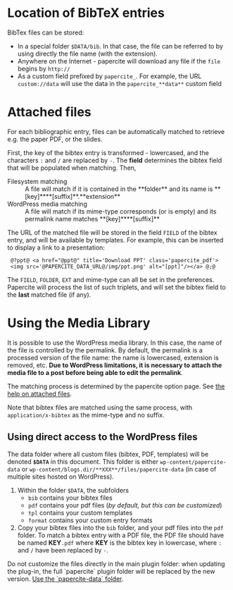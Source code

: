 
# Location of BibTeX entries

BibTex files can be stored:

*   In a special folder `$DATA/bib`. In that case, the file can be referred to by using directly the file name (with the extension).
*   Anywhere on the Internet - papercite will download any file if the `file` begins by `http://`
*   As a custom field prefixed by `papercite_`. For example, the URL `custom://data` will use the data in the `papercite_**data**` custom field

# Attached files

For each bibliographic entry, files can be automatically matched to retrieve e.g. the paper PDF, or the slides.

First, the key of the bibtex entry is transformed - lowercased, and the characters `:` and `/` are replaced by `-`. The **field** determines the bibtex field that will be populated when matching. Then,

<dl>

<dt>Filesystem matching</dt>

<dd>A file will match if it is contained in the **folder** and its name is **[key]****[suffix]**.**extension**</dd>

<dt>WordPress media matching</dt>

<dd>A file will match if its mime-type corresponds (or is empty) and its permalink name matches **[key]****[suffix]**</dd>

</dl>


The URL of the matched file will be stored in the field `FIELD` of the bibtex entry, and will be available by templates. For example, this can be inserted to display a link to a presentation:

     @?ppt@ <a href="@ppt@" title='Download PPT' class='papercite_pdf'>
     <img src='@PAPERCITE_DATA_URL@/img/ppt.png' alt="[ppt]"/></a> @;@

The `FIELD`, `FOLDER`, `EXT` and mime-type can all be set in the preferences. Papercite will process the list of such triplets, and will set the bibtex field to the **last** matched file (if any).<a name="usage"></a>

# Using the Media Library

It is possible to use the WordPress media library. In this case, the name of the file is controlled by the permalink. By default, the permalink is a processed version of the file name: the name is lowercased, extension is removed, etc. **Due to WordPress limitations, it is necessary to attach the media file to a post before being able to edit the permalink**.

The matching process is determined by the papercite option page. See [the help on attached files](#attached_files).

Note that bibtex files are matched using the same process, with `application/x-bibtex` as the mime-type and no suffix.

## Using direct access to the WordPress files

The data folder where all custom files (bibtex, PDF, templates) will be denoted **`$DATA`** in this document. This folder is either `wp-content/papercite-data` or `wp-content/blogs.dir/**XXX**/files/papercite-data` (in case of multiple sites hosted on WordPress).

1.  Within the folder `$DATA`, the subfolders
    *   `bib` contains your bibtex files
    *   `pdf` contains your pdf files (_by default, but this can be customized_)
    *   `tpl` contains your custom templates
    *   `format` contains your custom entry formats
2.  Copy your bibtex files into the `bib` folder, and your pdf files into the `pdf` folder. To match a bibtex entry with a PDF file, the PDF file should have be named **KEY**`.pdf` where **KEY** is the bibtex key in lowercase, where `:` and `/` have been replaced by `-`.

<div class="warning">Do not customize the files directly in the main plugin folder: when updating the plug-in, the full `papercite` plugin folder will be replaced by the new version.
 <u>Use the `papercite-data` folder</u>.</div>
